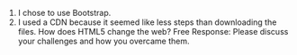 1. I chose to use Bootstrap.
2. I used a CDN because it seemed like less steps than downloading the files.
How does HTML5 change the web?
Free Response: Please discuss your challenges and how you overcame them.
